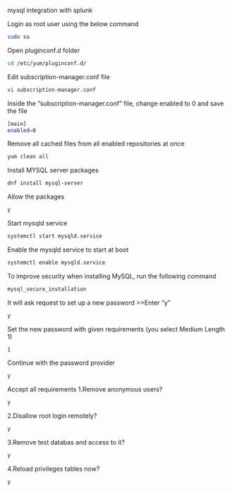 mysql integration with splunk


Login as root user using the below command

```bash
sudo su
```
Open pluginconf.d folder

```bash
cd /etc/yum/pluginconf.d/
```
Edit subscription-manager.conf file

```bash
vi subscription-manager.conf
```
Inside the “subscription-manager.conf” file, change enabled to 0 and save the file

```bash
[main]
enabled=0
```
Remove all cached files from all enabled repositories at once

```bash
yum clean all
```

Install MYSQL server packages

```bash
dnf install mysql-server
```
Allow the packages

```bash
y
```
Start mysqld service

```bash
systemctl start mysqld.service
```

Enable the mysqld service to start at boot

```bash 
systemctl enable mysqld.service
```
To improve security when installing MySQL, run the following command

```bash
mysql_secure_installation
```
It will ask request to set up a new password >>Enter “y”

```bash
y
```
Set the new password with given requirements (you select Medium Length 1)

```bash
1
```
Continue with the password provider

```bash
y
```
Accept all requirements
1.Remove anonymous users?

```bash
y
```
2.Disallow root login remotely?

```bash
y 
```
3.Remove test databas and access to it?

```bash
y 
```
4.Reload privileges tables now?

```bash
y
```


































































































